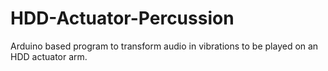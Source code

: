# HDD-Actuator-Percussion
 Arduino based program to transform audio in vibrations to be played on an HDD actuator arm.
